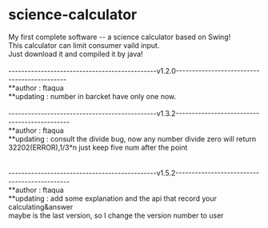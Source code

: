 # science-calculator
My first complete software -- a science calculator based on Swing!<br>
	This calculator can limit consumer vaild input.	<br>
Just download it and compiled it by java!<br>
<br>
----------------------------------------------v1.2.0--------------------------------------------<br>
**author : ftaqua<br>
**updating : number in barcket have only one now.
<br>
<br>
----------------------------------------------v1.3.2---------------------------------------------<br>
**author : ftaqua<br>
**updating : consult the divide bug, now any number divide zero will return 32202(ERROR),1/3*n just keep five num after the point<br>
<br>
<br>
----------------------------------------------v1.5.2---------------------------------------------<br>
**author : ftaqua<br>
**updating : add some explanation and the api that record your calculating&answer<br>
maybe is the last version, so I change the version number to user<br>
<br>
<br>
